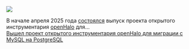 <!--2025-04-04 12:07:38-->
<div class="yb">
  <div class="rss smaller1 habr"><img src="https://habrastorage.org/getpro/habr/upload_files/914/04f/42b/91404f42be271a11979ada2a47784234.png" /><p>В начале апреля 2025 года <a href="https://github.com/HaloTech-Co-Ltd/openHalo" rel="noopener noreferrer nofollow">состоялся</a> выпуск проекта открытого инструментария <a href="https://www.openhalo.org/" rel="noopener noreferrer nofollow">openHalo</a> для... <br><a class="light" href="https://habr.com/ru/news/897536/?utm_source=habrahabr&utm_medium=rss&utm_campaign=897536">Вышел проект открытого инструментария openHalo для миграции с MySQL на PostgreSQL</a></div>
</div>
